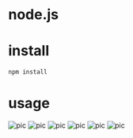 # node.js

# install
`
npm install
`

# usage
![pic](https://github.com/skygongque/Spider/blob/master/ximalaya_node/usage/00.png)
![pic](https://github.com/skygongque/Spider/blob/master/ximalaya_node/usage/01.png)
![pic](https://github.com/skygongque/Spider/blob/master/ximalaya_node/usage/02.png)
![pic](https://github.com/skygongque/Spider/blob/master/ximalaya_node/usage/03.png)
![pic](https://github.com/skygongque/Spider/blob/master/ximalaya_node/usage/04.png)
![pic](https://github.com/skygongque/Spider/blob/master/ximalaya_node/usage/05.png)

